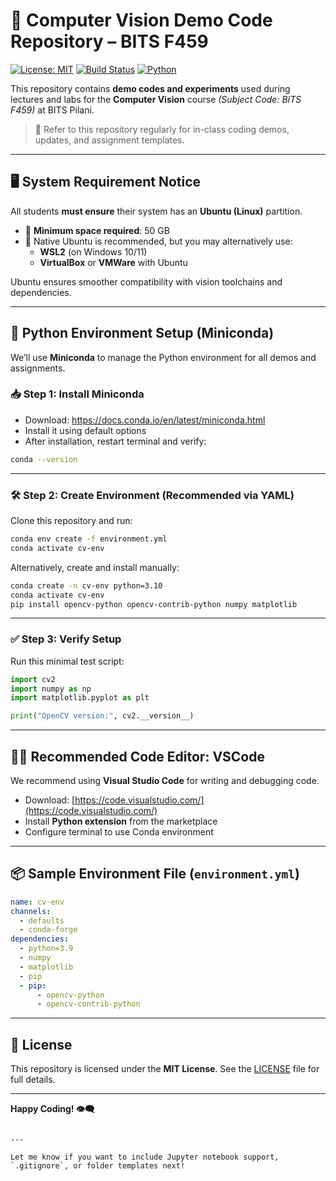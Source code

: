 
# 📸 Computer Vision Demo Code Repository – BITS F459

[![License: MIT](https://img.shields.io/badge/License-MIT-green.svg)](LICENSE)
[![Build Status](https://img.shields.io/badge/build-passing-brightgreen.svg)]()
[![Python](https://img.shields.io/badge/python-3.10+-blue.svg)]()

This repository contains **demo codes and experiments** used during lectures and labs for the **Computer Vision** course *(Subject Code: BITS F459)* at BITS Pilani.

> 📌 Refer to this repository regularly for in-class coding demos, updates, and assignment templates.

---

## 🖥️ System Requirement Notice

All students **must ensure** their system has an **Ubuntu (Linux)** partition.

- 💾 **Minimum space required**: 50 GB
- 🐧 Native Ubuntu is recommended, but you may alternatively use:
  - **WSL2** (on Windows 10/11)
  - **VirtualBox** or **VMWare** with Ubuntu

Ubuntu ensures smoother compatibility with vision toolchains and dependencies.

---

## 🐍 Python Environment Setup (Miniconda)

We’ll use **Miniconda** to manage the Python environment for all demos and assignments.

### 📥 Step 1: Install Miniconda

- Download: https://docs.conda.io/en/latest/miniconda.html
- Install it using default options
- After installation, restart terminal and verify:

```bash
conda --version
````

---

### 🛠️ Step 2: Create Environment (Recommended via YAML)

Clone this repository and run:

```bash
conda env create -f environment.yml
conda activate cv-env
```

Alternatively, create and install manually:

```bash
conda create -n cv-env python=3.10
conda activate cv-env
pip install opencv-python opencv-contrib-python numpy matplotlib
```

---

### ✅ Step 3: Verify Setup

Run this minimal test script:

```python
import cv2
import numpy as np
import matplotlib.pyplot as plt

print("OpenCV version:", cv2.__version__)
```

---

## 🧑‍💻 Recommended Code Editor: VSCode

We recommend using **Visual Studio Code** for writing and debugging code.

* Download: [https://code.visualstudio.com/](https://code.visualstudio.com/)
* Install **Python extension** from the marketplace
* Configure terminal to use Conda environment


---

## 📦 Sample Environment File (`environment.yml`)

```yaml
name: cv-env
channels:
  - defaults
  - conda-forge
dependencies:
  - python=3.9
  - numpy
  - matplotlib
  - pip
  - pip:
      - opencv-python
      - opencv-contrib-python
```

---

## 📄 License

This repository is licensed under the **MIT License**. See the [LICENSE](LICENSE) file for full details.

---

**Happy Coding! 👁️‍🗨️**

```

---

Let me know if you want to include Jupyter notebook support, `.gitignore`, or folder templates next!
```


